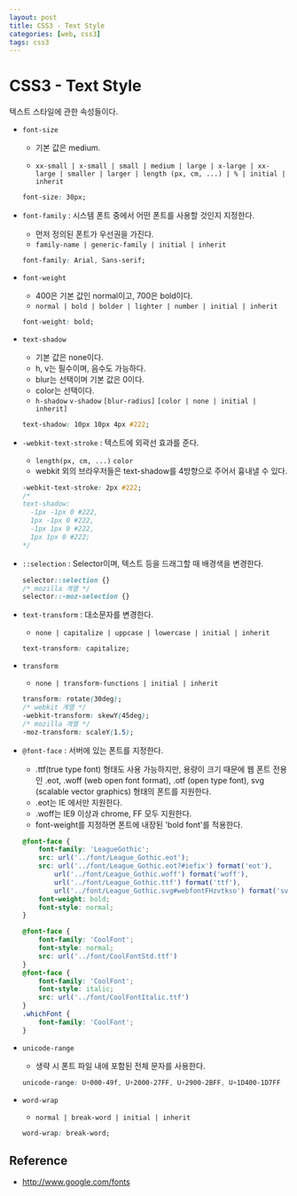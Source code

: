 ```yaml
---
layout: post
title: CSS3 - Text Style
categories: [web, css3]
tags: css3
---
```


# CSS3 - Text Style

텍스트 스타일에 관한 속성들이다.

- `font-size`

  - 기본 값은 medium.

  - `xx-small | x-small | small | medium | large | x-large | xx-large | smaller | larger | length (px, cm, ...) | % | initial | inherit`

  ```css
  font-size: 30px;
  ```

- `font-family` : 시스템 폰트 중에서 어떤 폰트를 사용할 것인지 지정한다.

  - 먼저 정의된 폰트가 우선권을 가진다.
  - `family-name | generic-family | initial | inherit`

  ```css
  font-family: Arial, Sans-serif;
  ```

- `font-weight`

  - 400은 기본 값인 normal이고, 700은 bold이다.
  - `normal | bold | bolder | lighter | number | initial | inherit`

  ```css
  font-weight: bold;
  ```

- `text-shadow`

  - 기본 값은 none이다. 
  - h, v는 필수이며, 음수도 가능하다. 
  - blur는 선택이며 기본 값은 0이다. 
  - color는 선택이다.
  - `h-shadow` `v-shadow` `[blur-radius]` `[color | none | initial | inherit]`

  ```css
  text-shadow: 10px 10px 4px #222;
  ```

- `-webkit-text-stroke` : 텍스트에 외곽선 효과를 준다.

  - `length(px, cm, ...)` `color`
  - webkit 외의 브라우저들은 text-shadow를 4방향으로 주어서 흉내낼 수 있다.

  ```css
  -webkit-text-stroke: 2px #222;
  /*
  text-shadow: 
  	-1px -1px 0 #222,
  	1px -1px 0 #222,
  	-1px 1px 0 #222,
  	1px 1px 0 #222;
  */
  ```

- `::selection` : Selector이며, 텍스트 등을 드래그할 때 배경색을 변경한다.

  ```css
  selector::selection {}
  /* mozilla 계열 */
  selector::-moz-selection {}
  ```

- `text-transform` : 대소문자를 변경한다.

  - `none | capitalize | uppcase | lowercase | initial | inherit`

  ```css
  text-transform: capitalize;
  ```

- `transform`

  - `none | transform-functions | initial | inherit`

  ```css
  transform: rotate(30deg);
  /* webkit 계열 */
  -webkit-transform: skewY(45deg);
  /* mozilla 계열 */
  -moz-transform: scaleY(1.5);
  ```

- `@font-face` : 서버에 있는 폰트를 지정한다.

  - .ttf(true type font) 형태도 사용 가능하지만, 용량이 크기 때문에 웹 폰트 전용인 .eot, .woff (web open font format), .otf (open type font), svg (scalable vector graphics) 형태의 폰트를 지원한다.
  - .eot는 IE 에서만 지원한다.
  - .woff는 IE9 이상과 chrome, FF 모두 지원한다.
  - font-weight를 지정하면 폰트에 내장된 'bold font'를 적용한다.

  ```css
  @font-face {
      font-family: 'LeagueGothic';
      src: url('../font/League_Gothic.eot');
      src: url('../font/League_Gothic.eot?#iefix') format('eot'),
          url('../font/League_Gothic.woff') format('woff'),
          url('../font/League_Gothic.ttf') format('ttf'),
          url('../font/League_Gothic.svg#webfontFHzvtkso') format('svg');
      font-weight: bold;
      font-style: normal;
  }
  ```

  ```css
  @font-face {
      font-family: 'CoolFont';
      font-style: normal;
      src: url('../font/CoolFontStd.ttf')
  }
  @font-face {
      font-family: 'CoolFont';
      font-style: italic;
      src: url('../font/CoolFontItalic.ttf')
  }
  .whichFont {
      font-family: 'CoolFont';
  }
  ```

- `unicode-range`

  - 생략 시 폰트 파일 내에 포함된 전체 문자를 사용한다.

  ```css
  unicode-range: U+000-49f, U+2000-27FF, U+2900-2BFF, U+1D400-1D7FF
  ```

- `word-wrap`

  - `normal | break-word | initial | inherit`

  ```css
  word-wrap: break-word;
  ```

## Reference

- http://www.google.com/fonts